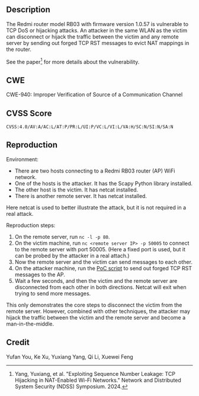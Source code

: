 ## Description

The Redmi router model RB03 with firmware version 1.0.57 is vulnerable to TCP DoS or hijacking attacks. An attacker in the same WLAN as the victim can disconnect or hijack the traffic between the victim and any remote server by sending out forged TCP RST messages to evict NAT mappings in the router.

See the paper[^nat-rst] for more details about the vulnerability.

[^nat-rst]: Yang, Yuxiang, et al. "Exploiting Sequence Number Leakage: TCP Hijacking in NAT-Enabled Wi-Fi Networks." Network and Distributed System Security (NDSS) Symposium. 2024.

## CWE

CWE-940: Improper Verification of Source of a Communication Channel

## CVSS Score

`CVSS:4.0/AV:A/AC:L/AT:P/PR:L/UI:P/VC:L/VI:L/VA:H/SC:N/SI:N/SA:N`

## Reproduction

Environment:

-   There are two hosts connecting to a Redmi RB03 router (AP) WiFi network.
-   One of the hosts is the attacker. It has the Scapy Python library installed.
-   The other host is the victim. It has netcat installed.
-   There is another remote server. It has netcat installed.

Here netcat is used to better illustrate the attack, but it is not required in a real attack.

Reproduction steps:

1.  On the remote server, run `nc -l -p 80`.
2.  On the victim machine, run `nc <remote server IP> -p 50005` to connect to the remote server with port 50005. (Here a fixed port is used, but it can be probed by the attacker in a real attach.)
3.  Now the remote server and the victim can send messages to each other.
4.  On the attacker machine, run the [PoC script](./forge_rst.py) to send out forged TCP RST messages to the AP.
5.  Wait a few seconds, and then the victim and the remote server are disconnected from each other in both directions. Netcat will exit when trying to send more messages.

This only demonstrates the core steps to disconnect the victim from the remote server. However, combined with other techniques, the attacker may hijack the traffic between the victim and the remote server and become a man-in-the-middle.

## Credit

Yufan You, Ke Xu, Yuxiang Yang, Qi Li, Xuewei Feng
